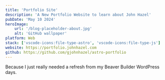 ```yaml
---
title: 'Portfolio Site'
description: 'A New Portfolio Website to learn about John Hazel'
pubDate: 'May 10 2024'
heroImage:
    url: '/blog-placeholder-about.jpg'
    alt: 'GitHub wallpaper'
platform: Web
stack: ['vscode-icons:file-type-astro', 'vscode-icons:file-type-js'] 
website: https://portfolio.johnhazel.com
github: https://github.com/gjohnhazel/astro-portfolio
---
```


Because I just really needed a refresh from my Beaver Builder WordPress days.